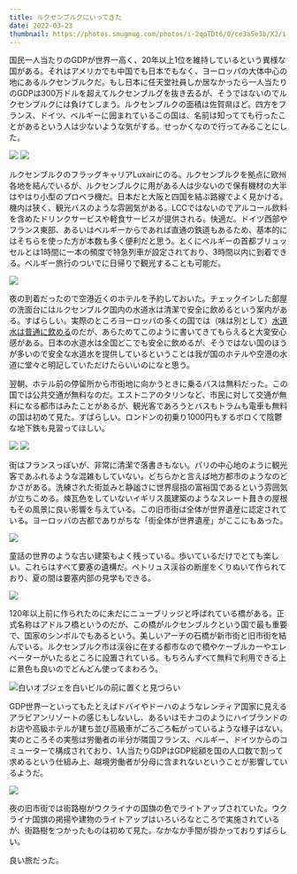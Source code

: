 ```yaml
---
title: ルクセンブルクにいってきた
date: 2022-03-23
thumbnail: https://photos.smugmug.com/photos/i-2qpTDt6/0/ce3a5e3b/X2/i-2qpTDt6-X2.jpg
---
```


国民一人当たりのGDPが世界一高く、20年以上1位を維持しているという異様な国がある。それはアメリカでも中国でも日本でもなく、ヨーロッパの大体中心の地にあるルクセンブルクだ。もし日本に任天堂社員しか居なかったら一人当たりのGDPは300万ドルを超えてルクセンブルグを抜き去るが、そうではないのでルクセンブルクには負けてしまう。ルクセンブルクの面積は佐賀県ほど。四方をフランス、ドイツ、ベルギーに囲まれているこの国は、名前は知ってても行ったことがあるという人は少ないような気がする。せっかくなので行ってみることにした。

![](https://photos.smugmug.com/photos/i-n9tgZ86/0/422d3b22/X2/i-n9tgZ86-X2.jpg)
![](https://photos.smugmug.com/photos/i-T5KjmVh/0/d4402465/X2/i-T5KjmVh-X2.jpg)

ルクセンブルクのフラッグキャリアLuxairにのる。ルクセンブルクを拠点に欧州各地を結んでいるが、ルクセンブルクに用がある人は少ないので保有機材の大半はやはり小型のプロペラ機だ。日本だと大阪と四国を結ぶ路線でよく見かける。機内は狭く、観光バスのような雰囲気がある。LCCではないのでアルコール飲料を含めたドリンクサービスや軽食サービスが提供される。快適だ。ドイツ西部やフランス東部、あるいはベルギーからであれば直通の鉄道もあるため、基本的にはそちらを使った方が本数も多く便利だと思う。とくにベルギーの首都ブリュッセルとは1時間に一本の頻度で特急列車が設定されており、3時間以内に到着できる。ベルギー旅行のついでに日帰りで観光することも可能だ。

![](https://photos.smugmug.com/photos/i-x4bKz4m/0/10f55e6e/X2/i-x4bKz4m-X2.jpg)

夜の到着だったので空港近くのホテルを予約しておいた。チェックインした部屋の洗面台にはルクセンブルク国内の水道水は清潔で安全に飲めるという案内がある。すばらしい。実際のところヨーロッパの多くの国では（味は別として）[水道水は普通に飲める](https://www.iswatersafetodrink.in/map)のだが、あらためてこのように書いてきてもらえると大変安心感がある。日本の水道水は全国どこでも安全に飲めるが、そうではない国のほうが多いので安全な水道水を提供しているということは我が国のホテルや空港の水道に堂々と明記していただけたらいいのになと思う。

翌朝、ホテル前の停留所から市街地に向かうときに乗るバスは無料だった。この国では公共交通が無料なのだ。エストニアのタリンなど、市民に対して交通が無料になる都市はみたことがあるが、観光客であろうとバスもトラムも電車も無料の国は初めて見た。すばらしい。ロンドンの初乗り1000円もするボロくて陰鬱な地下鉄も見習ってほしい。

![](https://photos.smugmug.com/photos/i-gDsQzx5/0/ed9e1d6a/X2/i-gDsQzx5-X2.jpg)
![](https://photos.smugmug.com/photos/i-Zj2ZhpV/0/0d82864c/X2/i-Zj2ZhpV-X2.jpg)

街はフランスっぽいが、非常に清潔で落書きもない。パリの中心地のように観光客であふれるような混雑もしていない。どちらかと言えば地方都市のようなのどかさがある。洗練された街並みと静謐さに世界屈指の富裕国であるという雰囲気が立ちこめる。煉瓦色をしていないイギリス風建築のようなスレート葺きの屋根もその風景に良い影響を与えている。この旧市街は全体が世界遺産に認定されている。ヨーロッパの古都でありがちな「街全体が世界遺産」がここにもあった。

![](https://photos.smugmug.com/photos/i-2qpTDt6/0/ce3a5e3b/X2/i-2qpTDt6-X2.jpg)

童話の世界のような古い建築もよく残っている。歩いているだけでとても楽しい。これらはすべて要塞の遺構だ。ペトリュス渓谷の断崖をくりぬいて作られており、夏の間は要塞内部の見学もできる。

![](https://photos.smugmug.com/photos/i-73gLFxL/0/ea45d63b/X2/i-73gLFxL-X2.jpg)

120年以上前に作られたのに未だにニューブリッジと呼ばれている橋がある。正式名称はアドルフ橋というのだが、この橋がルクセンブルクという国で最も重要で、国家のシンボルでもあるという。美しいアーチの石橋が新市街と旧市街を結んでいる。ルクセンブルク市は渓谷に在する都市なので橋やケーブルカーやエレベーターがいたるところに設置されている。もちろんすべて無料で利用できる上に景色も良いのでどんどん使ってまわろう。

![白いオブジェを白いビルの前に置くと見づらい](https://photos.smugmug.com/photos/i-n9Gs76p/0/4954d6ce/X2/i-n9Gs76p-X2.jpg)

GDP世界一といってもたとえばドバイやドーハのようなレンティア国家に見えるアラビアンリゾートの感じもしないし、あるいはモナコのようにハイブランドのお店や高級ホテルが建ち並び高級車がごろごろ転がっているような様子はない。実のところその実態は労働者の半分が隣国フランス、ベルギー、ドイツからのコミューターで構成されており、1人当たりGDPはGDP総額を国の人口数で割って求めるという仕組み上、越境労働者が分母に含まれないということが影響しているようだ。

![](https://photos.smugmug.com/photos/i-W5vJQ56/0/603b9017/X2/i-W5vJQ56-X2.jpg)

夜の旧市街では街路樹がウクライナの国旗の色でライトアップされていた。ウクライナ国旗の掲揚や建物のライトアップはいろいろなところで実施されているが、街路樹をつかったものは初めて見た。なかなか手間が掛かっておりすばらしい。

良い旅だった。
